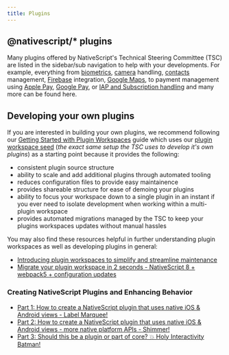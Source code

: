 ```yaml
---
title: Plugins
---
```


## @nativescript/\* plugins

Many plugins offered by NativeScript's Technical Steering Committee (TSC) are listed in the sidebar/sub navigation to help with your developments. For example, everything from [biometrics](https://docs.nativescript.org/plugins/biometrics.html), [camera](https://docs.nativescript.org/plugins/camera.html) handling, [contacts](https://docs.nativescript.org/plugins/contacts.html) management, [Firebase](https://docs.nativescript.org/plugins/firebase-core.html) integration, [Google Maps](https://docs.nativescript.org/plugins/google-maps.html), to payment management using [Apple Pay](https://docs.nativescript.org/plugins/apple-pay.html), [Google Pay](https://docs.nativescript.org/plugins/google-pay.html), or [IAP and Subscription handling](https://docs.nativescript.org/plugins/payments.html) and many more can be found here.

## Developing your own plugins

If you are interested in building your own plugins, we recommend following our [Getting Started with Plugin Workspaces](https://docs.nativescript.org/plugins/plugin-workspace-guide.html) guide which uses our [plugin workspace seed](https://github.com/NativeScript/plugin-seed) (_the exact same setup the TSC uses to develop it's own plugins_) as a starting point because it provides the following:

- consistent plugin source structure
- ability to scale and add additional plugins through automated tooling
- reduces configuration files to provide easy maintainence
- provides shareable structure for ease of demoing your plugins
- ability to focus your workspace down to a single plugin in an instant if you ever need to isolate development when working within a multi-plugin workspace
- provides automated migrations managed by the TSC to keep your plugins workspaces updates without manual hassles

You may also find these resources helpful in further understanding plugin workspaces as well as developing plugins in general:

- [Introducing plugin workspaces to simplify and streamline maintenance](https://blog.nativescript.org/announcing-plugin-workspaces)
- [Migrate your plugin workspace in 2 seconds - NativeScript 8 + webpack5 + configuration updates](https://blog.nativescript.org/plugin-workspace-migrate-to-v2)

### Creating NativeScript Plugins and Enhancing Behavior

- [Part 1: How to create a NativeScript plugin that uses native iOS & Android views - Label Marquee!](https://blog.nativescript.org/create-a-custom-view-plugin-marquee-label)
- [Part 2: How to create a NativeScript plugin that uses native iOS & Android views - more native platform APIs - Shimmer!](https://blog.nativescript.org/create-a-custom-view-plugin-shimmer)
- [Part 3: Should this be a plugin or part of core? 💥 Holy Interactivity Batman!](https://blog.nativescript.org/create-a-custom-view-plugin-touch-effects)
